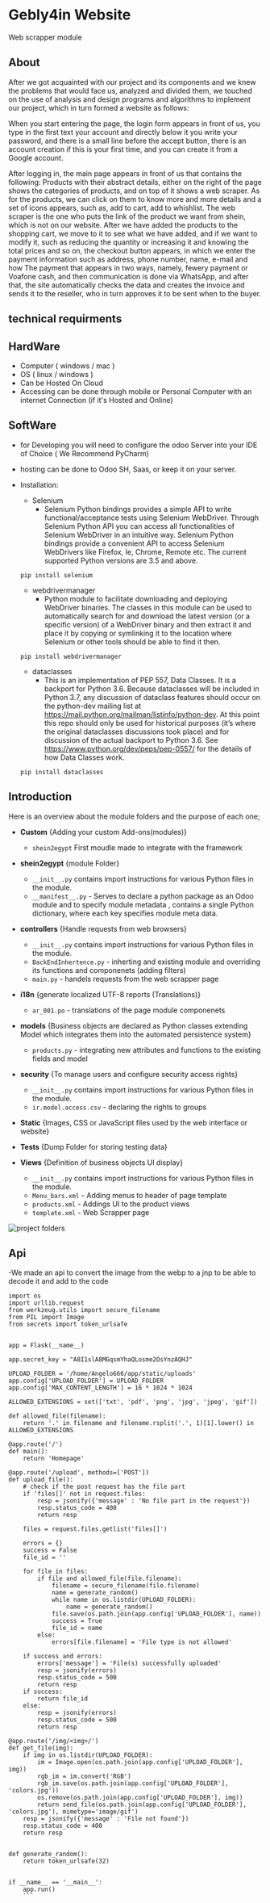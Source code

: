 # Gebly4in Website
Web scrapper module

## About
After we got acquainted with our project and its components and we knew the problems that would face us, analyzed and divided them, we touched on the use of analysis and design programs and algorithms to implement our project, which in turn formed a website as follows:

When you start entering the page, the login form appears in front of us, you type in the first text your account and directly below it you write your password, and there is a small line before the accept button, there is an account creation if this is your first time, and you can create it from a Google account.

After logging in, the main page appears in front of us that contains the following:
Products with their abstract details, either on the right of the page shows the categories of products, and on top of it shows a web scraper.
As for the products, we can click on them to know more and more details and a set of icons appears, such as, add to cart, add to whishlist.
The web scraper is the one who puts the link of the product we want from shein, which is not on our website.
After we have added the products to the shopping cart, we move to it to see what we have added, and if we want to modify it, such as reducing the quantity or increasing it and knowing the total prices and so on, the checkout button appears, in which we enter the payment information such as address, phone number, name, e-mail and how The payment that appears in two ways, namely, fewery payment or Voafone cash, and then communication is done via WhatsApp, and after that, the site automatically checks the data and creates the invoice and sends it to the reseller, who in turn approves it to be sent when to the buyer.
## technical requirments
 ## HardWare
 - Computer ( windows / mac )
 - OS ( linux / windows )
 - Can be Hosted On Cloud
 - Accessing can be done through mobile or Personal Computer with an internet Connection (if it's Hosted and Online)
 ## SoftWare
 - for Developing you will need to configure the odoo Server into your IDE of Choice ( We Recommend PyCharm)
 - hosting can be done to Odoo SH, Saas, or keep it on your server.
 - Installation:
   - Selenium
     - Selenium Python bindings provides a simple API to write functional/acceptance tests using Selenium WebDriver. Through Selenium Python API you can access all functionalities of Selenium WebDriver in an intuitive way.
Selenium Python bindings provide a convenient API to access Selenium WebDrivers like Firefox, Ie, Chrome, Remote etc. The current supported Python versions are 3.5 and above.

   ```
   pip install selenium
   ```
   - webdrivermanager
     - Python module to facilitate downloading and deploying WebDriver binaries. The classes in this module can be used to automatically search for and download the latest version (or a specific version) of a WebDriver binary and then extract it and place it by copying or symlinking it to the location where Selenium or other tools should be able to find it then.
    ```
    pip install webdrivermanager
    ```
   - dataclasses
     - This is an implementation of PEP 557, Data Classes. It is a backport for Python 3.6. Because dataclasses will be included in Python 3.7, any discussion of dataclass features should occur on the python-dev mailing list at https://mail.python.org/mailman/listinfo/python-dev. At this point this repo should only be used for historical purposes (it’s where the original dataclasses discussions took place) and for discussion of the actual backport to Python 3.6.
See https://www.python.org/dev/peps/pep-0557/ for the details of how Data Classes work.
    ```
    pip install dataclasses
    ```
## Introduction
 Here is an overview about the module folders and the purpose of each one;
 -  **Custom** {Adding your custom Add-ons(modules)}
      - `shein2egypt`  First moudle made to integrate with the framework

  -  **shein2egypt** {module Folder}
      - `__init__.py`  contains import instructions for various Python files in the module.
      - `__manifest__.py`  -	Serves to declare a python package as an Odoo module and to specify module metadata , contains a single Python dictionary, where each key specifies module meta data.

  - **controllers** {Handle requests from web browsers}
      - `__init__.py`  contains import instructions for various Python files in the module.
      - `BackEndInhertence.py`  -	inherting and existing module and overriding its functions and componenets (adding filters)
      - `main.py`  - handels requests from the web scrapper page

 - **i18n** {generate localized UTF-8 reports (Translations)}
      - `ar_001.po` - translations of the page module componenets 
 
 - **models** {Business objects are declared as Python classes extending Model which integrates them into the automated persistence system}
      - `products.py` - integrating new attributes and functions to the existing fields and model
      

 - **security** {To manage users and configure  security access rights}
      - `__init__.py`  contains import instructions for various Python files in the module.
      - `ir.model.access.csv`  -	declaring the rights to groups

 - **Static** {Images, CSS or JavaScript files used by the web interface or website}

 - **Tests** {Dump Folder for storing testing data}
 
 - **Views** {Definition of business objects UI display}
      - `__init__.py`  contains import instructions for various Python files in the module.
      - `Menu_bars.xml`  -	Adding menus to header of page template
      - `products.xml`  -	Addings UI to the product views
      - `template.xml`  -	Web Scrapper page
 

  ![project folders](https://user-images.githubusercontent.com/105456248/175781841-d8715faa-1c14-41b9-95f2-3f2c0102c740.PNG)




## Api
-We made an api to convert the image from the webp to a  jnp to be able to decode it and add to the code

```
import os
import urllib.request
from werkzeug.utils import secure_filename
from PIL import Image
from secrets import token_urlsafe


app = Flask(__name__)

app.secret_key = "A8I1slA8MGqsmYhaQLosme2OsYnzAQHJ"

UPLOAD_FOLDER = '/home/Angelo666/app/static/uploads'
app.config['UPLOAD_FOLDER'] = UPLOAD_FOLDER
app.config['MAX_CONTENT_LENGTH'] = 16 * 1024 * 1024

ALLOWED_EXTENSIONS = set(['txt', 'pdf', 'png', 'jpg', 'jpeg', 'gif'])

def allowed_file(filename):
    return '.' in filename and filename.rsplit('.', 1)[1].lower() in ALLOWED_EXTENSIONS

@app.route('/')
def main():
    return 'Homepage'

@app.route('/upload', methods=['POST'])
def upload_file():
    # check if the post request has the file part
    if 'files[]' not in request.files:
        resp = jsonify({'message' : 'No file part in the request'})
        resp.status_code = 400
        return resp

    files = request.files.getlist('files[]')

    errors = {}
    success = False
    file_id = ''

    for file in files:
        if file and allowed_file(file.filename):
            filename = secure_filename(file.filename)
            name = generate_random()
            while name in os.listdir(UPLOAD_FOLDER):
                name = generate_random()
            file.save(os.path.join(app.config['UPLOAD_FOLDER'], name))
            success = True
            file_id = name
        else:
            errors[file.filename] = 'File type is not allowed'

    if success and errors:
        errors['message'] = 'File(s) successfully uploaded'
        resp = jsonify(errors)
        resp.status_code = 500
        return resp
    if success:
        return file_id
    else:
        resp = jsonify(errors)
        resp.status_code = 500
        return resp

@app.route('/img/<img>/')
def get_file(img):
    if img in os.listdir(UPLOAD_FOLDER):
        im = Image.open(os.path.join(app.config['UPLOAD_FOLDER'], img))
        rgb_im = im.convert('RGB')
        rgb_im.save(os.path.join(app.config['UPLOAD_FOLDER'], 'colors.jpg'))
        os.remove(os.path.join(app.config['UPLOAD_FOLDER'], img))
        return send_file(os.path.join(app.config['UPLOAD_FOLDER'], 'colors.jpg'), mimetype='image/gif')
    resp = jsonify({'message' : 'File not found'})
    resp.status_code = 400
    return resp


def generate_random():
    return token_urlsafe(32)


if __name__ == '__main__':
    app.run()
    ```

